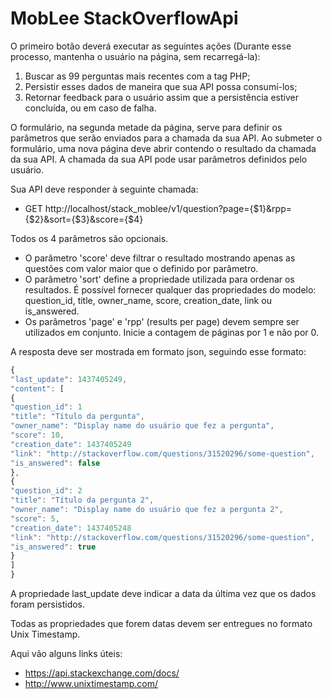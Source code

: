 # MobLee StackOverflowApi

O primeiro botão deverá executar as seguintes ações (Durante esse processo, mantenha o usuário na página, sem recarregá-la): 
  1. Buscar as 99 perguntas mais recentes com a tag PHP;
  1. Persistir esses dados de maneira que sua API possa consumí-los;
  1. Retornar feedback para o usuário assim que a persistência estiver concluída, ou em caso de falha.

O formulário, na segunda metade da página, serve para definir os parâmetros que serão enviados para a chamada da sua API. Ao submeter o formulário, uma nova página deve abrir contendo o resultado da chamada da sua API. 
A chamada da sua API pode usar parâmetros definidos pelo usuário.

Sua API deve responder à seguinte chamada:
- GET http://localhost/stack_moblee/v1/question?page={$1}&rpp={$2}&sort={$3}&score={$4}

Todos os 4 parâmetros são opcionais.
- O parâmetro 'score' deve filtrar o resultado mostrando apenas as questões com valor maior que o definido por parâmetro.
- O parâmetro 'sort' define a propriedade utilizada para ordenar os resultados. É possível fornecer qualquer das propriedades do modelo: question_id, title, owner_name, score, creation_date, link ou is_answered.
- Os parâmetros 'page' e 'rpp' (results per page) devem sempre ser utilizados em conjunto. Inicie a contagem de páginas por 1 e não por 0.

A resposta deve ser mostrada em formato json, seguindo esse formato:
```javascript
{
"last_update": 1437405249,
"content": [
{
"question_id": 1
"title": "Título da pergunta",
"owner_name": "Display name do usuário que fez a pergunta",
"score": 10,
"creation_date": 1437405249
"link": "http://stackoverflow.com/questions/31520296/some-question",
"is_answered": false
},
{
"question_id": 2
"title": "Título da pergunta 2",
"owner_name": "Display name do usuário que fez a pergunta 2",
"score": 5,
"creation_date": 1437405248
"link": "http://stackoverflow.com/questions/31520296/some-question",
"is_answered": true
}
]
}
```
A propriedade last_update deve indicar a data da última vez que os dados foram persistidos. 

Todas as propriedades que forem datas devem ser entregues no formato Unix Timestamp.


Aqui vão alguns links úteis:
- https://api.stackexchange.com/docs/
- http://www.unixtimestamp.com/
